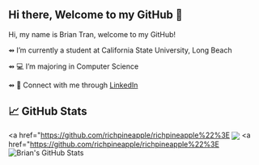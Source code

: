 ## Hi there, Welcome to my GitHub 👋

Hi, my name is Brian Tran, welcome to my GitHub!

⇴  I’m currently a student at California State University, Long Beach

⇴ 💻 I’m majoring in Computer Science 

⇴ 🔗 Connect with me through [LinkedIn](https://www.linkedin.com/in/brian-tran-1522b9192/)

## &#x1f4c8; GitHub Stats

<a href="https://github.com/richpineapple/richpineapple%22%3E
  <img align="center" src="https://github-readme-stats.vercel.app/api/top-langs/?username=richpineapple&title_color=ffffff&text_color=c9cacc&icon_color=2bbc8a&bg_color=1d1f21&langs_count=3" />
</a>
<a href="https://github.com/richpineapple/richpineapple%22%3E
  <img align="center" src="https://github-readme-stats.vercel.app/api?username=richpineapple&show_icons=true&line_height=27&count_private=true&title_color=ffffff&text_color=c9cacc&icon_color=2bbc8a&bg_color=1d1f21" alt="Brian's GitHub Stats" />
</a> 
